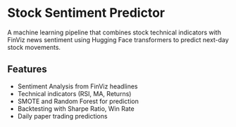 # Stock Sentiment Predictor

A machine learning pipeline that combines stock technical indicators with FinViz news sentiment using Hugging Face transformers to predict next-day stock movements.

## Features

- Sentiment Analysis from FinViz headlines
- Technical indicators (RSI, MA, Returns)
- SMOTE and Random Forest for prediction
- Backtesting with Sharpe Ratio, Win Rate
- Daily paper trading predictions

